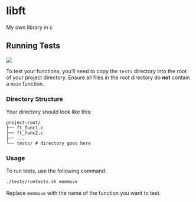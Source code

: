 # libft
My own library in c

## Running Tests
![](https://www.reddit.com/media?url=https%3A%2F%2Fexternal-preview.redd.it%2FXG0cb7qTXiGHwHIhjWjJgRu7V3puAAaKwm3M-zcEDwY.png%3Fauto%3Dwebp%26s%3D97277ce6ebdb695d052b16e4ea6036f53c6d2360)

To test your functions, you’ll need to copy the `tests` directory into the root of your project directory. Ensure all files in the root directory do **not** contain a `main` function.

### Directory Structure

Your directory should look like this:

```plaintext
project-root/
├── ft_func1.c
├── ft_func2.c
├── ...
└── tests/ # directory goes here
```

### Usage

To run tests, use the following command:

```bash
./tests/runtests.sh memmove
```

Replace `memmove` with the name of the function you want to test.

